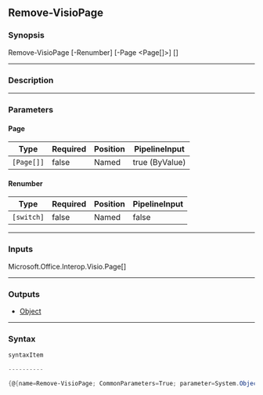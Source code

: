 Remove-VisioPage
----------------

### Synopsis

Remove-VisioPage [-Renumber] [-Page <Page[]>] [<CommonParameters>]

---

### Description

---

### Parameters
#### **Page**

|Type      |Required|Position|PipelineInput |
|----------|--------|--------|--------------|
|`[Page[]]`|false   |Named   |true (ByValue)|

#### **Renumber**

|Type      |Required|Position|PipelineInput|
|----------|--------|--------|-------------|
|`[switch]`|false   |Named   |false        |

---

### Inputs
Microsoft.Office.Interop.Visio.Page[]

---

### Outputs
* [Object](https://learn.microsoft.com/en-us/dotnet/api/System.Object)

---

### Syntax
```PowerShell
syntaxItem
```
```PowerShell
----------
```
```PowerShell
{@{name=Remove-VisioPage; CommonParameters=True; parameter=System.Object[]}}
```
